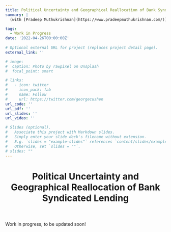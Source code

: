```yaml
---
title: Political Uncertainty and Geographical Reallocation of Bank Syndicated Lending
summary: |
  (with [Pradeep Muthukrishnan](https://www.pradeepmuthukrishnan.com/))

tags:
  - Work in Progress
date: '2022-04-26T00:00:00Z'
 
# Optional external URL for project (replaces project detail page).
external_link: ''

# image:
#  caption: Photo by rawpixel on Unsplash
#  focal_point: smart

# links:
#   - icon: twitter
#     icon_pack: fab
#     name: Follow
#     url: https://twitter.com/georgecushen
url_code: ''
url_pdf: ''
url_slides: ''
url_video: ''

# Slides (optional).
#   Associate this project with Markdown slides.
#   Simply enter your slide deck's filename without extension.
#   E.g. `slides = "example-slides"` references `content/slides/example-slides.md`.
#   Otherwise, set `slides = ""`.
# slides: ""
---
```


<header>
	<div><h1>Political Uncertainty and Geographical Reallocation of Bank Syndicated Lending</h1></div>
</header>

Work in progress, to be updated soon!

